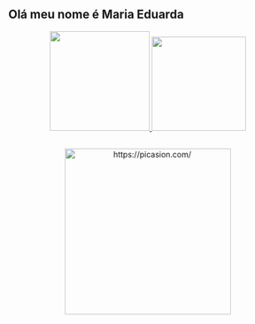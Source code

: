 ## Olá meu nome é Maria Eduarda 

<div align="center">
  <a href="https://github.com/rafaballerini">
  <img height="180em" src="https://github-readme-stats.vercel.app/api?username=mariadeavila00&show_icons=true&theme=dracula&include_all_commits=true&count_private=true"/>
  <img height="170rem" src="https://github-readme-stats.vercel.app/api/top-langs/?username=mariadeavila00&layout=compact&langs_count=7&theme=dracula"/>
</div>

  ##
  
  <div align="center" height="150" style="border-radius:50px;>
    <a href="https://picasion.com/"><img src="https://i.picasion.com/pic92/cde06888a8aee421c350eb37b8f04384.gif" width="300" height="300" border="0" alt="https://picasion.com/" /></a><br /><a href="https://picasion.com/"></a>
  </div>
